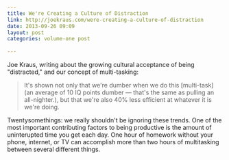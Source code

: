 ```yaml
---
title: We're Creating a Culture of Distraction
link: http://joekraus.com/were-creating-a-culture-of-distraction
date: 2013-09-26 09:09
layout: post
categories: volume-one post
 
---
```

Joe Kraus, writing about the growing cultural acceptance of being "distracted," and our concept of multi-tasking:

> It's shown not only that we're dumber when we do this [multi-task] (an average of 10 IQ points dumber &mdash; that's the same as pulling an all-nighter.), but that we're also 40% less efficient at whatever it is we're doing.

Twentysomethings: we really shouldn't be ignoring these trends. One of the most important contributing factors to being productive is the amount of uninterupted time you get each day. One hour of homework without your phone, internet, or TV can accomplish more than two hours of multitasking between several different things.
